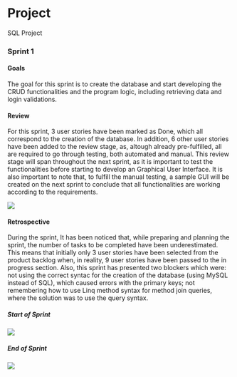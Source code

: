 # Project
 SQL Project

### Sprint 1

#### Goals

The goal for this sprint is to create the database and start developing the CRUD functionalities and the program logic, including retrieving data and login validations.

#### Review

For this sprint, 3 user stories have been marked as Done, which all correspond to the creation of the database. In addition, 6 other user stories have been added to the review stage, as, altough already pre-fulfilled, all are required to go through testing, both automated and manual. This review stage will span throughout the next sprint, as it is important to test the functionalities before starting to develop an Graphical User Interface. It is also important to note that, to fulfill the manual testing, a sample GUI will be created on the next sprint to conclude that all functionalities are working according to the requirements.

![](C:\Users\Diogo\Pictures\erd.PNG)

#### Retrospective

During the sprint, It has been noticed that, while preparing and planning the sprint, the number of tasks to be completed have been underestimated. This means that initially only 3 user stories have been selected from the product backlog when, in reality, 9 user stories have been passed to the in progress section. Also, this sprint has presented two blockers which were: not using the correct syntac for the creation of the database (using MySQL instead of SQL), which caused errors with the primary keys; not remembering how to use Linq method syntax for method join queries, where the solution was to use the query syntax. 

##### Start of Sprint

![](C:\Users\Diogo\Pictures\sprint1am.PNG)

##### End of Sprint

![](C:\Users\Diogo\Pictures\sprint1pm.PNG)